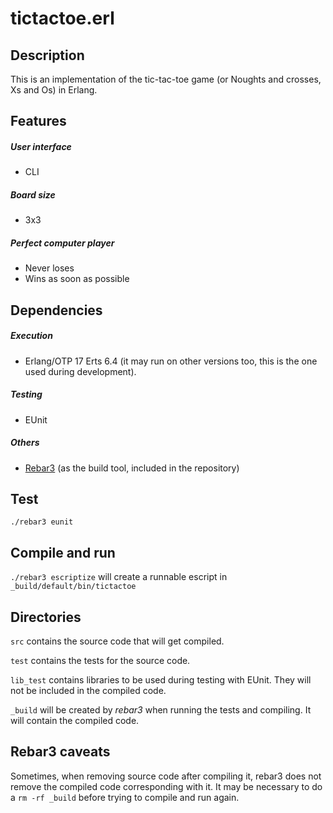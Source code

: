 # tictactoe.erl

## Description

This is an implementation of the tic-tac-toe game (or Noughts and crosses, Xs and Os) in Erlang.

## Features

##### User interface
* CLI

##### Board size
* 3x3

##### Perfect computer player
* Never loses
* Wins as soon as possible

## Dependencies

##### Execution
* Erlang/OTP 17 Erts 6.4 (it may run on other versions too, this is the one used during development).

##### Testing
* EUnit

##### Others
* [Rebar3][rebar3] (as the build tool, included in the repository)

[rebar3]: https://github.com/rebar/rebar3

## Test

`./rebar3 eunit`

## Compile and run

`./rebar3 escriptize` will create a runnable escript in `_build/default/bin/tictactoe`

## Directories

`src` contains the source code that will get compiled.

`test` contains the tests for the source code.

`lib_test` contains libraries to be used during testing with EUnit. They will not be included in the compiled code.

`_build` will be created by *rebar3* when running the tests and compiling. It will contain the compiled code.

## Rebar3 caveats

Sometimes, when removing source code after compiling it, rebar3 does not remove the compiled code corresponding with it.
It may be necessary to do a `rm -rf _build` before trying to compile and run again.
